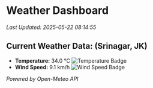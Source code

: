 
# Weather Dashboard

_Last Updated: 2025-05-22 08:14:55_

## Current Weather Data: (Srinagar, JK)
- **Temperature:** 34.0 °C ![Temperature Badge](https://img.shields.io/badge/Temperature-High%20Temp-orange)
- **Wind Speed:** 9.1 km/h ![Wind Speed Badge](https://img.shields.io/badge/Wind%20Speed-Light%20Wind-blue)

*Powered by Open-Meteo API*
